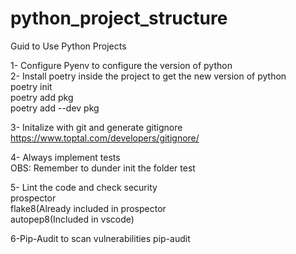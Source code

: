 # python_project_structure
Guid to Use Python Projects<br>

1- Configure Pyenv to configure the version of python<br>
2- Install poetry inside the project to get the new version of python<br>
poetry init<br>
poetry add pkg<br>
poetry add --dev pkg<br>

3- Initalize with git and generate gitignore<br>
https://www.toptal.com/developers/gitignore/<br>

4- Always implement tests<br>
OBS: Remember to dunder init the folder test<br>

5- Lint the code and check security<br>
prospector<br>
flake8(Already included in prospector<br>
autopep8(Included in vscode)<br>

6-Pip-Audit to scan vulnerabilities
pip-audit




